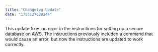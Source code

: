 ```yaml
---
title: "Changelog Update"
date: "1753127628244"
---
```


This update fixes an error in the instructions for setting up a secure database on AWS. The instructions previously included a command that would cause an error, but now the instructions are updated to work correctly.

